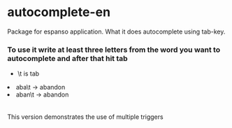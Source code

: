 # autocomplete-en
Package for espanso application. What it does autocomplete using tab-key.

### To use it write at least three letters from the word you want to autocomplete and after that hit tab
 - \t is tab
 
<li>aba\t  -> abandon </li>
<li>aban\t  -> abandon </li>
<br><br>
This version demonstrates the use of multiple triggers
